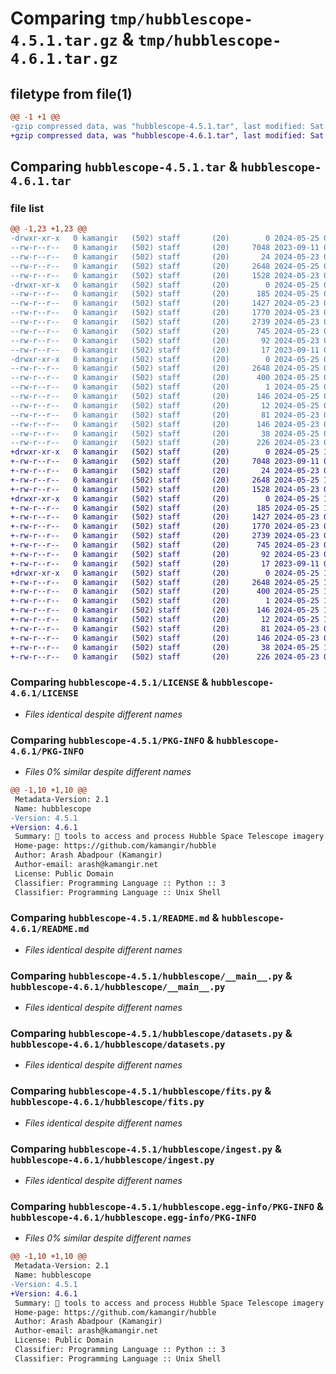 # Comparing `tmp/hubblescope-4.5.1.tar.gz` & `tmp/hubblescope-4.6.1.tar.gz`

## filetype from file(1)

```diff
@@ -1 +1 @@
-gzip compressed data, was "hubblescope-4.5.1.tar", last modified: Sat May 25 01:55:26 2024, max compression
+gzip compressed data, was "hubblescope-4.6.1.tar", last modified: Sat May 25 17:40:31 2024, max compression
```

## Comparing `hubblescope-4.5.1.tar` & `hubblescope-4.6.1.tar`

### file list

```diff
@@ -1,23 +1,23 @@
-drwxr-xr-x   0 kamangir   (502) staff       (20)        0 2024-05-25 01:55:25.998255 hubblescope-4.5.1/
--rw-r--r--   0 kamangir   (502) staff       (20)     7048 2023-09-11 02:18:30.000000 hubblescope-4.5.1/LICENSE
--rw-r--r--   0 kamangir   (502) staff       (20)       24 2024-05-23 03:19:47.000000 hubblescope-4.5.1/MANIFEST.in
--rw-r--r--   0 kamangir   (502) staff       (20)     2648 2024-05-25 01:55:25.997550 hubblescope-4.5.1/PKG-INFO
--rw-r--r--   0 kamangir   (502) staff       (20)     1528 2024-05-23 03:17:15.000000 hubblescope-4.5.1/README.md
-drwxr-xr-x   0 kamangir   (502) staff       (20)        0 2024-05-25 01:55:25.992450 hubblescope-4.5.1/hubblescope/
--rw-r--r--   0 kamangir   (502) staff       (20)      185 2024-05-25 01:55:18.000000 hubblescope-4.5.1/hubblescope/__init__.py
--rw-r--r--   0 kamangir   (502) staff       (20)     1427 2024-05-23 03:17:56.000000 hubblescope-4.5.1/hubblescope/__main__.py
--rw-r--r--   0 kamangir   (502) staff       (20)     1770 2024-05-23 03:18:03.000000 hubblescope-4.5.1/hubblescope/datasets.py
--rw-r--r--   0 kamangir   (502) staff       (20)     2739 2024-05-23 03:18:06.000000 hubblescope-4.5.1/hubblescope/fits.py
--rw-r--r--   0 kamangir   (502) staff       (20)      745 2024-05-23 03:18:10.000000 hubblescope-4.5.1/hubblescope/ingest.py
--rw-r--r--   0 kamangir   (502) staff       (20)       92 2024-05-23 03:18:12.000000 hubblescope-4.5.1/hubblescope/logger.py
--rw-r--r--   0 kamangir   (502) staff       (20)       17 2023-09-11 02:18:31.000000 hubblescope-4.5.1/hubblescope/urls.py
-drwxr-xr-x   0 kamangir   (502) staff       (20)        0 2024-05-25 01:55:25.996534 hubblescope-4.5.1/hubblescope.egg-info/
--rw-r--r--   0 kamangir   (502) staff       (20)     2648 2024-05-25 01:55:25.000000 hubblescope-4.5.1/hubblescope.egg-info/PKG-INFO
--rw-r--r--   0 kamangir   (502) staff       (20)      400 2024-05-25 01:55:25.000000 hubblescope-4.5.1/hubblescope.egg-info/SOURCES.txt
--rw-r--r--   0 kamangir   (502) staff       (20)        1 2024-05-25 01:55:25.000000 hubblescope-4.5.1/hubblescope.egg-info/dependency_links.txt
--rw-r--r--   0 kamangir   (502) staff       (20)      146 2024-05-25 01:55:25.000000 hubblescope-4.5.1/hubblescope.egg-info/requires.txt
--rw-r--r--   0 kamangir   (502) staff       (20)       12 2024-05-25 01:55:25.000000 hubblescope-4.5.1/hubblescope.egg-info/top_level.txt
--rw-r--r--   0 kamangir   (502) staff       (20)       81 2024-05-23 03:19:47.000000 hubblescope-4.5.1/pyproject.toml
--rw-r--r--   0 kamangir   (502) staff       (20)      146 2024-05-23 03:19:30.000000 hubblescope-4.5.1/requirements.txt
--rw-r--r--   0 kamangir   (502) staff       (20)       38 2024-05-25 01:55:25.998420 hubblescope-4.5.1/setup.cfg
--rw-r--r--   0 kamangir   (502) staff       (20)      226 2024-05-23 03:25:09.000000 hubblescope-4.5.1/setup.py
+drwxr-xr-x   0 kamangir   (502) staff       (20)        0 2024-05-25 17:40:31.512326 hubblescope-4.6.1/
+-rw-r--r--   0 kamangir   (502) staff       (20)     7048 2023-09-11 02:18:30.000000 hubblescope-4.6.1/LICENSE
+-rw-r--r--   0 kamangir   (502) staff       (20)       24 2024-05-23 03:19:47.000000 hubblescope-4.6.1/MANIFEST.in
+-rw-r--r--   0 kamangir   (502) staff       (20)     2648 2024-05-25 17:40:31.511660 hubblescope-4.6.1/PKG-INFO
+-rw-r--r--   0 kamangir   (502) staff       (20)     1528 2024-05-23 03:17:15.000000 hubblescope-4.6.1/README.md
+drwxr-xr-x   0 kamangir   (502) staff       (20)        0 2024-05-25 17:40:31.507861 hubblescope-4.6.1/hubblescope/
+-rw-r--r--   0 kamangir   (502) staff       (20)      185 2024-05-25 17:40:27.000000 hubblescope-4.6.1/hubblescope/__init__.py
+-rw-r--r--   0 kamangir   (502) staff       (20)     1427 2024-05-23 03:17:56.000000 hubblescope-4.6.1/hubblescope/__main__.py
+-rw-r--r--   0 kamangir   (502) staff       (20)     1770 2024-05-23 03:18:03.000000 hubblescope-4.6.1/hubblescope/datasets.py
+-rw-r--r--   0 kamangir   (502) staff       (20)     2739 2024-05-23 03:18:06.000000 hubblescope-4.6.1/hubblescope/fits.py
+-rw-r--r--   0 kamangir   (502) staff       (20)      745 2024-05-23 03:18:10.000000 hubblescope-4.6.1/hubblescope/ingest.py
+-rw-r--r--   0 kamangir   (502) staff       (20)       92 2024-05-23 03:18:12.000000 hubblescope-4.6.1/hubblescope/logger.py
+-rw-r--r--   0 kamangir   (502) staff       (20)       17 2023-09-11 02:18:31.000000 hubblescope-4.6.1/hubblescope/urls.py
+drwxr-xr-x   0 kamangir   (502) staff       (20)        0 2024-05-25 17:40:31.510889 hubblescope-4.6.1/hubblescope.egg-info/
+-rw-r--r--   0 kamangir   (502) staff       (20)     2648 2024-05-25 17:40:31.000000 hubblescope-4.6.1/hubblescope.egg-info/PKG-INFO
+-rw-r--r--   0 kamangir   (502) staff       (20)      400 2024-05-25 17:40:31.000000 hubblescope-4.6.1/hubblescope.egg-info/SOURCES.txt
+-rw-r--r--   0 kamangir   (502) staff       (20)        1 2024-05-25 17:40:31.000000 hubblescope-4.6.1/hubblescope.egg-info/dependency_links.txt
+-rw-r--r--   0 kamangir   (502) staff       (20)      146 2024-05-25 17:40:31.000000 hubblescope-4.6.1/hubblescope.egg-info/requires.txt
+-rw-r--r--   0 kamangir   (502) staff       (20)       12 2024-05-25 17:40:31.000000 hubblescope-4.6.1/hubblescope.egg-info/top_level.txt
+-rw-r--r--   0 kamangir   (502) staff       (20)       81 2024-05-23 03:19:47.000000 hubblescope-4.6.1/pyproject.toml
+-rw-r--r--   0 kamangir   (502) staff       (20)      146 2024-05-23 03:19:30.000000 hubblescope-4.6.1/requirements.txt
+-rw-r--r--   0 kamangir   (502) staff       (20)       38 2024-05-25 17:40:31.512468 hubblescope-4.6.1/setup.cfg
+-rw-r--r--   0 kamangir   (502) staff       (20)      226 2024-05-23 03:25:09.000000 hubblescope-4.6.1/setup.py
```

### Comparing `hubblescope-4.5.1/LICENSE` & `hubblescope-4.6.1/LICENSE`

 * *Files identical despite different names*

### Comparing `hubblescope-4.5.1/PKG-INFO` & `hubblescope-4.6.1/PKG-INFO`

 * *Files 0% similar despite different names*

```diff
@@ -1,10 +1,10 @@
 Metadata-Version: 2.1
 Name: hubblescope
-Version: 4.5.1
+Version: 4.6.1
 Summary: 🔭 tools to access and process Hubble Space Telescope imagery and other datasets on AWS Open Data Registry.
 Home-page: https://github.com/kamangir/hubble
 Author: Arash Abadpour (Kamangir)
 Author-email: arash@kamangir.net
 License: Public Domain
 Classifier: Programming Language :: Python :: 3
 Classifier: Programming Language :: Unix Shell
```

### Comparing `hubblescope-4.5.1/README.md` & `hubblescope-4.6.1/README.md`

 * *Files identical despite different names*

### Comparing `hubblescope-4.5.1/hubblescope/__main__.py` & `hubblescope-4.6.1/hubblescope/__main__.py`

 * *Files identical despite different names*

### Comparing `hubblescope-4.5.1/hubblescope/datasets.py` & `hubblescope-4.6.1/hubblescope/datasets.py`

 * *Files identical despite different names*

### Comparing `hubblescope-4.5.1/hubblescope/fits.py` & `hubblescope-4.6.1/hubblescope/fits.py`

 * *Files identical despite different names*

### Comparing `hubblescope-4.5.1/hubblescope/ingest.py` & `hubblescope-4.6.1/hubblescope/ingest.py`

 * *Files identical despite different names*

### Comparing `hubblescope-4.5.1/hubblescope.egg-info/PKG-INFO` & `hubblescope-4.6.1/hubblescope.egg-info/PKG-INFO`

 * *Files 0% similar despite different names*

```diff
@@ -1,10 +1,10 @@
 Metadata-Version: 2.1
 Name: hubblescope
-Version: 4.5.1
+Version: 4.6.1
 Summary: 🔭 tools to access and process Hubble Space Telescope imagery and other datasets on AWS Open Data Registry.
 Home-page: https://github.com/kamangir/hubble
 Author: Arash Abadpour (Kamangir)
 Author-email: arash@kamangir.net
 License: Public Domain
 Classifier: Programming Language :: Python :: 3
 Classifier: Programming Language :: Unix Shell
```


